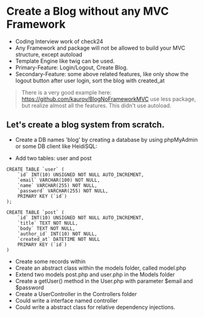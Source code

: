 # Create a Blog without any MVC Framework
- Coding Interview work of check24
- Any Framework and package will not be allowed to build your MVC structure, except autoload
- Template Engine like twig can be used.
- Primary-Feature: Login/Logout, Create Blog.
- Secondary-Feature: some above related features, like only show the logout button after user login, sort the blog with created_at

> There is a very good example here:
https://github.com/kaurov/BlogNoFrameworkMVC
use less package, but realize almost all the features. This didn't use autoload.

## Let's create a blog system from scratch.

- Create a DB names 'blog' by creating a database by using phpMyAdmin or some DB client like HeidiSQL:

- Add two tables: user and post
```mysql
CREATE TABLE `user` (
	`id` INT(10) UNSIGNED NOT NULL AUTO_INCREMENT,
	`email` VARCHAR(100) NOT NULL,
	`name` VARCHAR(255) NOT NULL,
	`password` VARCHAR(255) NOT NULL,
	PRIMARY KEY (`id`)
);

CREATE TABLE `post` (
	`id` INT(10) UNSIGNED NOT NULL AUTO_INCREMENT,
	`title` TEXT NOT NULL,
	`body` TEXT NOT NULL,
	`author_id` INT(10) NOT NULL,
	`created_at` DATETIME NOT NULL
    PRIMARY KEY (`id`)
)
```

- Create some records within
- Create an abstract class within the models folder, called model.php
- Extend two models post.php and user.php in the Models folder
- Create a getUser() method in the User.php with parameter $email and $password
- Create a UserController in the Controllers folder
- Could write a interface named controller
- Could write a abstract class for relative dependency injections.

